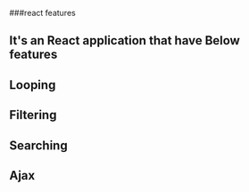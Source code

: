 ###react features

## It's an React application that have Below features 

## Looping
## Filtering
## Searching
## Ajax
